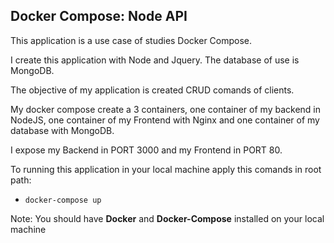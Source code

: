 ## Docker Compose: Node API

This application is a use case of studies Docker Compose.

I create this application with Node and Jquery. The database of use is MongoDB.

The objective of my application is created CRUD comands of clients.

My docker compose create a 3 containers, one container of my backend in NodeJS, one container of my Frontend with Nginx and one container of my database with MongoDB.

I expose my Backend in PORT 3000 and my Frontend in PORT 80.

To running this application in your local machine apply this comands in root path:
 
 - `docker-compose up`

 Note: You should have **Docker** and **Docker-Compose** installed on your local machine